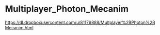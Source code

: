 Multiplayer_Photon_Mecanim
==========================

https://dl.dropboxusercontent.com/u/81179888/Multplayer%2BPhoton%2BMecanim.html
